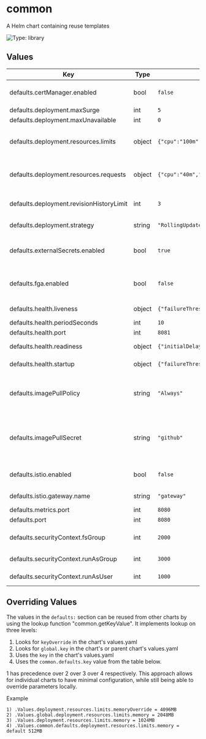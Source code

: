 # common

A Helm chart containing reuse templates

![Type: library](https://img.shields.io/badge/Type-library-informational?style=flat-square)
## Values
| Key                                      | Type   | Default                                                         | Description                                                                          |
| ---------------------------------------- | ------ | --------------------------------------------------------------- | ------------------------------------------------------------------------------------ |
| defaults.certManager.enabled             | bool   | `false`                                                         | toggle to enable/disable cert-manager                                                |
| defaults.deployment.maxSurge             | int    | `5`                                                             | maxSurge                                                                             |
| defaults.deployment.maxUnavailable       | int    | `0`                                                             | maxUnavailable                                                                       |
| defaults.deployment.resources.limits     | object | `{"cpu":"100m","memory":"512Mi"}`                               | cpu and memory limits for the deployment                                             |
| defaults.deployment.resources.requests   | object | `{"cpu":"40m","memory":"50Mi"}`                                 | cpu and memory requests for the deployment                                           |
| defaults.deployment.revisionHistoryLimit | int    | `3`                                                             | deployment revision history limit                                                    |
| defaults.deployment.strategy             | string | `"RollingUpdate"`                                               | deployment strategy                                                                  |
| defaults.externalSecrets.enabled         | bool   | `true`                                                          | toggle to enable/disable external-secrets                                            |
| defaults.fga.enabled                     | bool   | `false`                                                         | toggle to enable/disable experimental FGA features                                   |
| defaults.health.liveness                 | object | `{"failureThreshold":1,"path":"/healthz"}`                      | liveness probe parameters                                                            |
| defaults.health.periodSeconds            | int    | `10`                                                            | health period                                                                        |
| defaults.health.port                     | int    | `8081`                                                          | health port                                                                          |
| defaults.health.readiness                | object | `{"initialDelaySeconds":5,"path":"/readyz","periodSeconds":10}` | readiness probe parameters                                                           |
| defaults.health.startup                  | object | `{"failureThreshold":30,"path":"/readyz"}`                      | startup probe parameters                                                             |
| defaults.imagePullPolicy                 | string | `"Always"`                                                      | imagePullPolicy is the policy to use when pulling images for all charts              |
| defaults.imagePullSecret                 | string | `"github"`                                                      | imagePullSecret is the name of the secret that holds the docker registry credentials |
| defaults.istio.enabled                   | bool   | `false`                                                         | toggle to enable/disable istio                                                       |
| defaults.istio.gateway.name              | string | `"gateway"`                                                     | name of the gateway                                                                  |
| defaults.metrics.port                    | int    | `8080`                                                          | metrics port                                                                         |
| defaults.port                            | int    | `8080`                                                          | service port                                                                         |
| defaults.securityContext.fsGroup         | int    | `2000`                                                          | fsGroup id to run the container                                                      |
| defaults.securityContext.runAsGroup      | int    | `3000`                                                          | group id to run the container                                                        |
| defaults.securityContext.runAsUser       | int    | `1000`                                                          | user id to run the container                                                         |

## Overriding Values

The values in the `defaults:` section can be reused from other charts by using the lookup function "common.getKeyValue". It implements lookup on three levels:

1. Looks for `keyOverride` in the chart's values.yaml
2. Looks for `global.key` in the chart's or parent chart's values.yaml
3. Uses the `key` in the chart's values.yaml
4. Uses the `common.defaults.key` value from the table below.

1 has precedence over 2 over 3 over 4 respectively. This approach allows for individual charts to have minimal configuration, while still being able to override parameters locally.

Example
```
1) .Values.deployment.resources.limits.memoryOverride = 4096MB
2) .Values.global.deployment.resources.limits.memory = 2048MB
3) .Values.deployment.resources.limits.memory = 1024MB
4) .Values.common.defaults.deployment.resources.limits.memory = default 512MB
```
